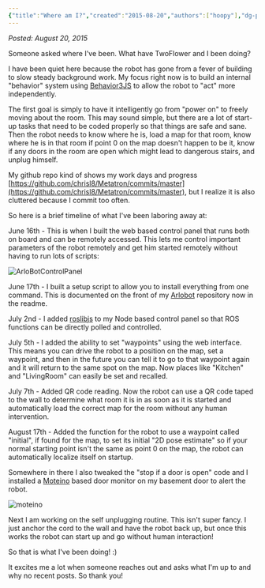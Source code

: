 ```yaml
---
{"title":"Where am I?","created":"2015-08-20","authors":["hoopy"],"dg-publish":true,"permalink":"/ancient-history/2015/where-am-i/","dgPassFrontmatter":true}
---
```


*Posted: August 20, 2015*

Someone asked where I've been. What have TwoFlower and I been doing?

I have been quiet here because the robot has gone from a fever of building to slow steady background work. My focus right now is to build an internal "behavior" system using [Behavior3JS](http://behavior3js.guineashots.com/) to allow the robot to "act" more independently.

The first goal is simply to have it intelligently go from "power on" to freely moving about the room. This may sound simple, but there are a lot of start-up tasks that need to be coded properly so that things are safe and sane. Then the robot needs to know where he is, load a map for that room, know where he is in that room if point 0 on the map doesn't happen to be it, know if any doors in the room are open which might lead to dangerous stairs, and unplug himself.

My github repo kind of shows my work days and progress [https://github.com/chrisl8/Metatron/commits/master](https://github.com/chrisl8/Metatron/commits/master), but I realize it is also cluttered because I commit too often.

So here is a brief timeline of what I've been laboring away at:

June 16th - This is when I built the web based control panel that runs both on board and can be remotely accessed. This lets me control important parameters of the robot remotely and get him started remotely without having to run lots of scripts:

![ArloBotControlPanel](/img/user/attachments/ArloBotControlPanel.png)

June 17th - I built a setup script to allow you to install everything from one command. This is documented on the front of my [Arlobot](https://github.com/chrisl8/ArloBot) repository now in the readme.

July 2nd - I added [roslibjs](https://github.com/RobotWebTools/roslibjs) to my Node based control panel so that ROS functions can be directly polled and controlled.

July 5th - I added the ability to set "waypoints" using the web interface. This means you can drive the robot to a position on the map, set a waypoint, and then in the future you can tell it to go to that waypoint again and it will return to the same spot on the map. Now places like "Kitchen" and "LivingRoom" can easily be set and recalled.

July 7th - Added QR code reading. Now the robot can use a QR code taped to the wall to determine what room it is in as soon as it is started and automatically load the correct map for the room without any human intervention.

August 17th - Added the function for the robot to use a waypoint called "initial", if found for the map, to set its initial "2D pose estimate" so if your normal starting point isn't the same as point 0 on the map, the robot can automatically localize itself on startup.

Somewhere in there I also tweaked the "stop if a door is open" code and I installed a [Moteino](http://lowpowerlab.com/moteino/) based door monitor on my basement door to alert the robot.

![moteino](/img/user/attachments/moteino.jpg)

Next I am working on the self unplugging routine. This isn't super fancy. I just anchor the cord to the wall and have the robot back up, but once this works the robot can start up and go without human interaction!

So that is what I've been doing! :)

It excites me a lot when someone reaches out and asks what I'm up to and why no recent posts. So thank you!
